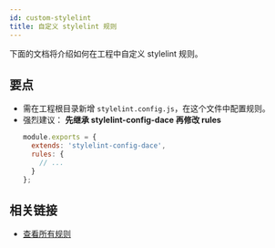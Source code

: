 ```yaml
---
id: custom-stylelint
title: 自定义 stylelint 规则
---
```


下面的文档将介绍如何在工程中自定义 stylelint 规则。

## 要点
- 需在工程根目录新增 `stylelint.config.js`，在这个文件中配置规则。
- 强烈建议： **先继承 stylelint-config-dace 再修改 rules**
  ```js
  module.exports = {
    extends: 'stylelint-config-dace',
    rules: {
      // ...
    }
  };
  ```
## 相关链接
- [查看所有规则](https://stylelint.io/user-guide/rules/)
